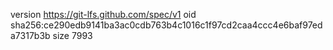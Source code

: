 version https://git-lfs.github.com/spec/v1
oid sha256:ce290edb9141ba3ac0cdb763b4c1016c1f97cd2caa4ccc4e6baf97eda7317b3b
size 7993
